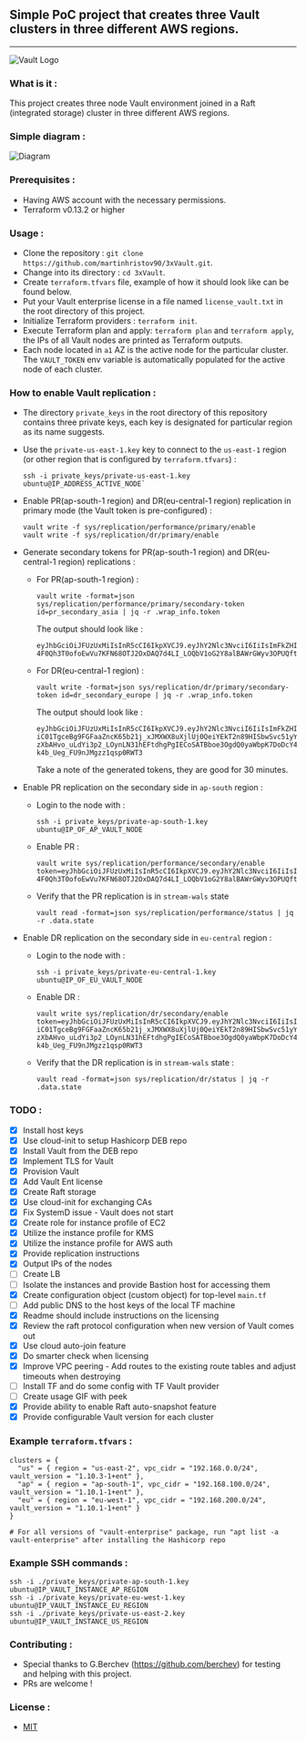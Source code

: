 ## Simple PoC project that creates three Vault clusters in three different AWS regions.

-----

![Vault Logo](https://github.com/hashicorp/vault/raw/f22d202cde2018f9455dec755118a9b84586e082/Vault_PrimaryLogo_Black.png)


### What is it : 

  This project creates three node Vault environment joined in a Raft (integrated storage) cluster in three different AWS regions.

### Simple diagram :

![Diagram](https://app.lucidchart.com/publicSegments/view/27a3bfca-9460-4c74-b7a2-2e9f209dc350/image.png)

### Prerequisites :

  - Having AWS account with the necessary permissions.
  - Terraform v0.13.2 or higher

### Usage :

  - Clone the repository : `git clone https://github.com/martinhristov90/3xVault.git`.
  - Change into its directory : `cd 3xVault`.
  - Create `terraform.tfvars` file, example of how it should look like can be found below.
  - Put your Vault enterprise license in a file named `license_vault.txt` in the root directory of this project.
  - Initialize Terraform providers : `terraform init`.
  - Execute Terraform plan and apply: `terraform plan` and `terraform apply`, the IPs of all Vault nodes are printed as Terraform outputs.
  - Each node located in `a1` AZ is the active node for the particular cluster. The `VAULT_TOKEN` env variable is automatically populated for the active node of each cluster.
### How to enable Vault replication :

- The directory `private_keys` in the root directory of this repository contains three private keys, each key is designated for particular region as its name suggests.
- Use the `private-us-east-1.key` key to connect to the `us-east-1` region (or other region that is configured by `terraform.tfvars`) : 

  ```
  ssh -i private_keys/private-us-east-1.key ubuntu@IP_ADDRESS_ACTIVE_NODE`
  ```

- Enable PR(ap-south-1 region) and DR(eu-central-1 region) replication in primary mode (the Vault token is pre-configured) :

  ```
  vault write -f sys/replication/performance/primary/enable 
  vault write -f sys/replication/dr/primary/enable
  ```

- Generate secondary tokens for PR(ap-south-1 region) and DR(eu-central-1 region) replications :

    * For PR(ap-south-1 region) :
      ```
      vault write -format=json sys/replication/performance/primary/secondary-token id=pr_secondary_asia | jq -r .wrap_info.token      
      ```
      
      The output should look like :  
      ```
      eyJhbGciOiJFUzUxMiIsInR5cCI6IkpXVCJ9.eyJhY2Nlc3NvciI6IiIsImFkZHIiOiJodHRwczovLzE5Mi4xNjguMC41OjgyMDAiLCJleHAiOjE2MDMxMTYyNjAsImlhdCI6MTYwMzExNDQ2MCwianRpIjoicy55OWtXUHRZTVJtMU9lczRQaEdjcnk4MkIiLCJuYmYiOjE2MDMxMTQ0NTUsInR5cGUiOiJ3cmFwcGluZyJ9.ANmspVajd3a3acxxxKSwjQNsTxms4zlM4Acbc-4F0Qh3T0ofoEwVu7KFN68OTJ2OxDAQ7d4LI_LOQbV1oG2Y8alBAWrGWyv3OPUQftA0h5yrTzer4ZLVqIwdik9cjzooJhkKtsQibWGioY48vxiaVpDIQWxGzwoCvFM2tOi8FD91BNYu
      ```

    * For DR(eu-central-1 region) :
      ```
      vault write -format=json sys/replication/dr/primary/secondary-token id=dr_secondary_europe | jq -r .wrap_info.token
      ```
      
      The output should look like :
      ```
      eyJhbGciOiJFUzUxMiIsInR5cCI6IkpXVCJ9.eyJhY2Nlc3NvciI6IiIsImFkZHIiOiJodHRwczovLzE5Mi4xNjguMC41OjgyMDAiLCJleHAiOjE2MDMxMTYyMjUsImlhdCI6MTYwMzExNDQyNSwianRpIjoicy5QWW55WmxoUnBONDlRMk5oaTB2RWQwVUciLCJuYmYiOjE2MDMxMTQ0MjAsInR5cGUiOiJ3cmFwcGluZyJ9.APs-iC01TgceBg9FGFaaZncK65b21j_xJMXWX8uXjlUj0QeiYEkT2n89HISbwSvc51yY7pYl8q2mkl1nF7u6-zXbAHvo_uLdYi3p2_LOynLN31hEFtdhgPgIECoSATBboe3OgdQ0yaWbpK7DoDcY4-k4b_Ueg_FU9nJMgzz1qsp0RWT3
      ```

      Take a note of the generated tokens, they are good for 30 minutes.

- Enable PR replication on the secondary side in `ap-south` region :

  * Login to the node with :
    ```
    ssh -i private_keys/private-ap-south-1.key ubuntu@IP_OF_AP_VAULT_NODE
    ```
  
  * Enable PR :
    ```
    vault write sys/replication/performance/secondary/enable token=eyJhbGciOiJFUzUxMiIsInR5cCI6IkpXVCJ9.eyJhY2Nlc3NvciI6IiIsImFkZHIiOiJodHRwczovLzE5Mi4xNjguMC41OjgyMDAiLCJleHAiOjE2MDMxMTYyNjAsImlhdCI6MTYwMzExNDQ2MCwianRpIjoicy55OWtXUHRZTVJtMU9lczRQaEdjcnk4MkIiLCJuYmYiOjE2MDMxMTQ0NTUsInR5cGUiOiJ3cmFwcGluZyJ9.ANmspVajd3a3acxxxKSwjQNsTxms4zlM4Acbc-4F0Qh3T0ofoEwVu7KFN68OTJ2OxDAQ7d4LI_LOQbV1oG2Y8alBAWrGWyv3OPUQftA0h5yrTzer4ZLVqIwdik9cjzooJhkKtsQibWGioY48vxiaVpDIQWxGzwoCvFM2tOi8FD91BNYu
    ```

  * Verify that the PR replication is in `stream-wals` state 
    ```
    vault read -format=json sys/replication/performance/status | jq -r .data.state
    ```

- Enable DR replication on the secondary side in `eu-central` region :

  * Login to the node with :
    ```
    ssh -i private_keys/private-eu-central-1.key ubuntu@IP_OF_EU_VAULT_NODE
    ```
  
  * Enable DR :
    ```
    vault write sys/replication/dr/secondary/enable token=eyJhbGciOiJFUzUxMiIsInR5cCI6IkpXVCJ9.eyJhY2Nlc3NvciI6IiIsImFkZHIiOiJodHRwczovLzE5Mi4xNjguMC41OjgyMDAiLCJleHAiOjE2MDMxMTYyMjUsImlhdCI6MTYwMzExNDQyNSwianRpIjoicy5QWW55WmxoUnBONDlRMk5oaTB2RWQwVUciLCJuYmYiOjE2MDMxMTQ0MjAsInR5cGUiOiJ3cmFwcGluZyJ9.APs-iC01TgceBg9FGFaaZncK65b21j_xJMXWX8uXjlUj0QeiYEkT2n89HISbwSvc51yY7pYl8q2mkl1nF7u6-zXbAHvo_uLdYi3p2_LOynLN31hEFtdhgPgIECoSATBboe3OgdQ0yaWbpK7DoDcY4-k4b_Ueg_FU9nJMgzz1qsp0RWT3
    ```

  * Verify that the DR replication is in `stream-wals` state :
    ```
    vault read -format=json sys/replication/dr/status | jq -r .data.state
    ```

### TODO :

  - [x] Install host keys
  - [x] Use cloud-init to setup Hashicorp DEB repo 
  - [x] Install Vault from the DEB repo
  - [x] Implement TLS for Vault
  - [x] Provision Vault
  - [x] Add Vault Ent license
  - [x] Create Raft storage
  - [x] Use cloud-init for exchanging CAs
  - [x] Fix SystemD issue - Vault does not start
  - [x] Create role for instance profile of EC2
  - [x] Utilize the instance profile for KMS
  - [x] Utilize the instance profile for AWS auth
  - [x] Provide replication instructions
  - [x] Output IPs of the nodes
  - [ ] Create LB
  - [ ] Isolate the instances and provide Bastion host for accessing them
  - [x] Create configuration object (custom object) for top-level `main.tf`
  - [ ] Add public DNS to the host keys of the local TF machine
  - [x] Readme should include instructions on the licensing
  - [x] Review the raft protocol configuration when new version of Vault comes out
  - [x] Use cloud auto-join feature
  - [x] Do smarter check when licensing
  - [x] Improve VPC peering - Add routes to the existing route tables and adjust timeouts when destroying
  - [ ] Install TF and do some config with TF Vault provider
  - [ ] Create usage GIF with peek
  - [x] Provide ability to enable Raft auto-snapshot feature
  - [x] Provide configurable Vault version for each cluster
### Example `terraform.tfvars` :

  ```
  clusters = {
    "us" = { region = "us-east-2", vpc_cidr = "192.168.0.0/24", vault_version = "1.10.3-1+ent" },
    "ap" = { region = "ap-south-1", vpc_cidr = "192.168.100.0/24", vault_version = "1.10.1-1+ent" },
    "eu" = { region = "eu-west-1", vpc_cidr = "192.168.200.0/24", vault_version = "1.10.1-1+ent" }
  }

  # For all versions of "vault-enterprise" package, run "apt list -a vault-enterprise" after installing the Hashicorp repo
  ```

### Example SSH commands :

  ```
  ssh -i ./private_keys/private-ap-south-1.key ubuntu@IP_VAULT_INSTANCE_AP_REGION
  ssh -i ./private_keys/private-eu-west-1.key ubuntu@IP_VAULT_INSTANCE_EU_REGION
  ssh -i ./private_keys/private-us-east-2.key ubuntu@IP_VAULT_INSTANCE_US_REGION
  ```

### Contributing :

  - Special thanks to G.Berchev (https://github.com/berchev) for testing and helping with   this project. 
  - PRs are welcome !

### License :
  - [MIT](https://choosealicense.com/licenses/mit/)